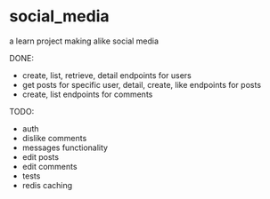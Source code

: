 # social_media

a learn project making alike social media 

DONE:
- create, list, retrieve, detail endpoints for users
- get posts for specific user, detail, create, like endpoints for posts
- create, list endpoints for comments

TODO:
- auth
- dislike comments
- messages functionality
- edit posts
- edit comments
- tests
- redis caching
